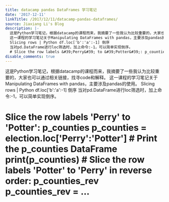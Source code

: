 ```yaml
---
title: datacamp pandas DataFrames 学习笔记
date: '2017-12-11'
linkTitle: /2017/12/11/datacamp-pandas-dataframes/
source: Jiaxiang Li's Blog
description: |-
  这是Python学习笔记，根据datacamp的课程而来，我摘要了一些我认为比较重要的，大家也可以通过相关链接，找寻code和解释。
  这一课程的学习笔记关于Manipulating DataFrames with pandas，主要涉及pandas的使用。
  Slicing rows | Python df.loc['b':'a':-1] 倒序
  当对pd.DataFrame进行loc筛选时，加上命令:-1，可以简单实现倒序。
  # Slice the row labels &#39;Perry&#39; to &#39;Potter&#39;: p_counties p_counties = election.loc[&#39;Perry&#39;:&#39;Potter&#39;] # Print the p_counties DataFrame print(p_counties) # Slice the row labels &#39;Potter&#39; to &#39;Perry&#39; in reverse order: p_counties_rev p_counties_rev = ...
disable_comments: true
---
```

这是Python学习笔记，根据datacamp的课程而来，我摘要了一些我认为比较重要的，大家也可以通过相关链接，找寻code和解释。
这一课程的学习笔记关于Manipulating DataFrames with pandas，主要涉及pandas的使用。
Slicing rows | Python df.loc['b':'a':-1] 倒序
当对pd.DataFrame进行loc筛选时，加上命令:-1，可以简单实现倒序。
# Slice the row labels &#39;Perry&#39; to &#39;Potter&#39;: p_counties p_counties = election.loc[&#39;Perry&#39;:&#39;Potter&#39;] # Print the p_counties DataFrame print(p_counties) # Slice the row labels &#39;Potter&#39; to &#39;Perry&#39; in reverse order: p_counties_rev p_counties_rev = ...